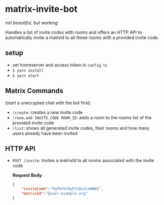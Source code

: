 # matrix-invite-bot
_not beautiful, but working_

Handles a list of invite codes with rooms and offers an HTTP API to automatically invite a matixId to all these rooms with a provided invite code.

## setup
- set homeserver and access token in `config.ts`
- `$ yarn install`
- `$ yarn start`


## Matrix Commands
(start a unecrypted chat with the bot first)

- `!create`: creates a new invite code
- `!room.add INVITE_CODE ROOM_ID`: adds a room to the rooms list of the provided invite code
- `!list`: shows all generated invite codes, their rooms and how many users already have been invited

## HTTP API

- `POST /invite`: Invites a matrixId to all rooms associated with the invite code

    **Request Body**
    ```json
    {
        "inviteCode":"PqfbYbl0yP318uIzoHW8S",
        "matrixId":"@user:example.org"
    }
    ```

